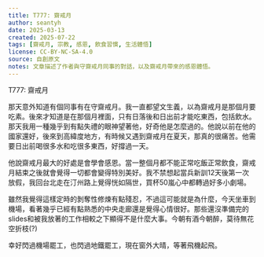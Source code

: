 ```yaml
---
title: T777: 齋戒月
author: seantyh
date: 2025-03-13
created: 2025-07-22
tags: [齋戒月, 宗教, 感恩, 飲食習慣, 生活體悟]
license: CC-BY-NC-SA-4.0
source: 自創原文
notes: 文章描述了作者與守齋戒月同事的對話，以及齋戒月帶來的感恩體悟。
---
```

T777: 齋戒月

那天意外知道有個同事有在守齋戒月。我一直都望文生義，以為齋戒月是那個月要吃素。後來才知道是在那個月裡面，只有日落後和日出前才能吃東西，包括飲水。那天我用一種幾乎到有點失禮的眼神望著他，好奇他是怎麼過的。他說以前在他的國家還好，後來到高緯度地方，有時候又遇到齋戒月在夏天，那真的很痛苦。他需要日出前喝很多水和吃很多東西，好撐過一天。

他說齋戒月最大的好處是會學會感恩。當一整個月都不能正常吃飯正常飲食，齋戒月結束之後就會覺得一切都會變得特別美好。我不禁想起當兵新訓12天後第一次放假，我回台北走在汀州路上覺得恍如隔世，買杯50嵐心中都轉過好多小劇場。

雖然我覺得這樣定時的剝奪性修煉有點殘忍，不過這可能就是為什麼，今天坐車到機場，看著幾乎已經有點熟悉的中央走廊還是覺得心情很好。那些還沒準備完的slides和被我放著的工作相較之下顯得不是什麼大事。今朝有酒今朝醉，莫待無花空折枝(?)

幸好閃過機場罷工，也閃過地鐵罷工，現在窗外大晴，等著飛機起飛。